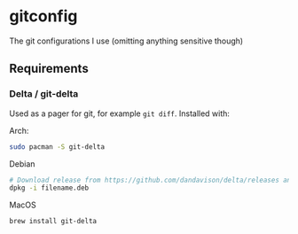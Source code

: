 # gitconfig
The git configurations I use (omitting anything sensitive though)

## Requirements

### Delta / git-delta

Used as a pager for git, for example `git diff`. Installed with:

Arch:

```bash
sudo pacman -S git-delta
```

Debian

```bash
# Download release from https://github.com/dandavison/delta/releases and install with
dpkg -i filename.deb
```

MacOS

```bash
brew install git-delta
```
